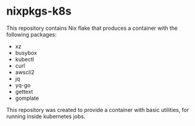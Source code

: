 # nixpkgs-k8s

This repository contains Nix flake that produces
a container with the following packages:

- xz
- busybox
- kubectl
- curl
- awscli2
- jq
- yq-go
- gettext
- gomplate

This repository was created to provide a container
with basic utilities, for running inside kubernetes jobs.
